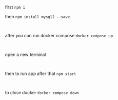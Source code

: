 first `npm i`
<br/>

then `npm install mysql2 --save`

<br/>

after you can run docker compose `docker compose up`

<br/>

open a new terminal

<br/>

then to run app after that `npm start`

<br/>

to close docker `docker compose down`
